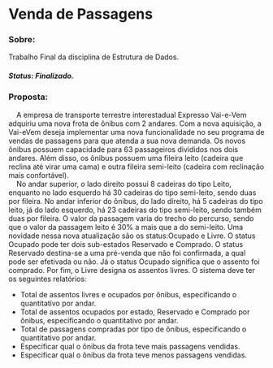 # Venda de Passagens

### Sobre:

Trabalho Final da disciplina de Estrutura de Dados.

##### Status: Finalizado.

### Proposta:


&nbsp;&nbsp;&nbsp;&nbsp;A empresa de transporte terrestre interestadual Expresso Vai-e-Vem adquiriu uma nova frota de ônibus com 2 andares. Com a nova aquisição,
a Vai-eVem deseja implementar uma nova funcionalidade no seu programa de vendas de passagens para que atenda a sua nova demanda. Os novos
ônibus possuem capacidade para 63 passageiros divididos nos dois andares. Além disso, os ônibus possuem uma fileira leito (cadeira que reclina
até virar uma cama) e outra fileira semi-leito (cadeira com reclinação mais confortável).</br>
&nbsp;&nbsp;&nbsp;&nbsp;No andar superior, o lado direito possui 8 cadeiras do tipo Leito, enquanto no lado esquerdo há 30 cadeiras do tipo semi-leito, sendo duas
por fileira. No andar inferior do ônibus, do lado direito, há 5 cadeiras do tipo leito, já do lado esquerdo, há 23 cadeiras do tipo semi-leito,
sendo também duas por fileira. O valor da passagem varia do trecho do percurso, sendo que o valor da passagem leito é 30% a mais que a do 
semi-leito. Uma novidade nessa nova atualização são os status:Ocupado e Livre. O status Ocupado pode ter dois sub-estados Reservado e Comprado.
O status Reservado destina-se a uma pré-venda que não foi confirmada, a qual pode ser efetivada ou não. Já o status Ocupado significa que o
assento foi comprado. Por fim, o Livre designa os assentos livres. O sistema deve ter os seguintes relatórios:


- Total de assentos livres e ocupados por ônibus, especificando o quantitativo por andar.
- Total de assentos ocupados por estado, Reservado e Comprado por ônibus, especificando o quantitativo por andar.
- Total de passagens compradas por tipo de ônibus, especificando o quantitativo por andar.
- Especificar qual o ônibus da frota teve mais passagens vendidas.
- Especificar qual o ônibus da frota teve menos passagens vendidas.

